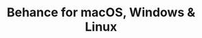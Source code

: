 ---
name: Behance
url: 'https://www.behance.net'
category: Social Networking
title: 'Behance for macOS, Windows & Linux'
key: behance

---